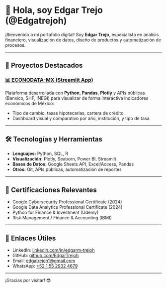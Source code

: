 <!---
EdgarTrejoh/EdgarTrejoh is a ✨ special ✨ repository because its `README.md` (this file) appears on your GitHub profile.
You can click the Preview link to take a look at your changes.
--->

# 👋 Hola, soy Edgar Trejo (@Edgatrejoh)

¡Bienvenido a mi portafolio digital! Soy **Edgar Trejo**, especialista en análisis financiero, visualización de datos, diseño de productos y automatización de procesos.

---

## 🚀 Proyectos Destacados

### [📊 ECONODATA-MX (Streamlit App)](https://econodatamx-v1.streamlit.app/)
Plataforma desarrollada con **Python**, **Pandas**, **Plotly** y APIs públicas (Banxico, SHF, INEGI) para visualizar de forma interactiva indicadores económicos de México:

- Tipo de cambio, tasas hipotecarias, cartera de crédito.
- Dashboard visual y comparativo por año, institución, y tipo de tasa.

---

## 🛠️ Tecnologías y Herramientas

- **Lenguajes:** Python, SQL, R
- **Visualización:** Plotly, Seaborn, Power BI, Streamlit
- **Bases de Datos:** Google Sheets API, Excel/Access, Pandas
- **Otros:** Git, APIs públicas, automatización de reportes

---

## 📜 Certificaciones Relevantes

- Google Cybersecurity Professional Certificate (2024)
- Google Data Analytics Professional Certificate (2024)
- Python for Finance & Investment (Udemy)
- Risk Management / Finance & Accounting (IBMI)

---

## 🔗 Enlaces Útiles

- LinkedIn: [linkedin.com/in/edgarm-trejoh](https://www.linkedin.com/in/edgarm-trejoh)
- GitHub: [github.com/EdgarTrejoh](https://github.com/EdgarTrejoh)
- Email: [edgatrejoh1@gmail.com](mailto:edgatrejoh1@gmail.com)
- WhatsApp: [+52 1 55 2932 4679](https://wa.me/525529324679)

---

¡Gracias por visitar! 😎

